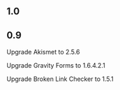 ## 1.0

## 0.9

Upgrade Akismet to 2.5.6

Upgrade Gravity Forms to 1.6.4.2.1

Upgrade Broken Link Checker to 1.5.1
